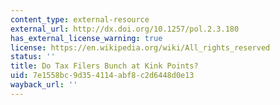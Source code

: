 ```yaml
---
content_type: external-resource
external_url: http://dx.doi.org/10.1257/pol.2.3.180
has_external_license_warning: true
license: https://en.wikipedia.org/wiki/All_rights_reserved
status: ''
title: Do Tax Filers Bunch at Kink Points?
uid: 7e1558bc-9d35-4114-abf8-c2d6448d0e13
wayback_url: ''
---
```

